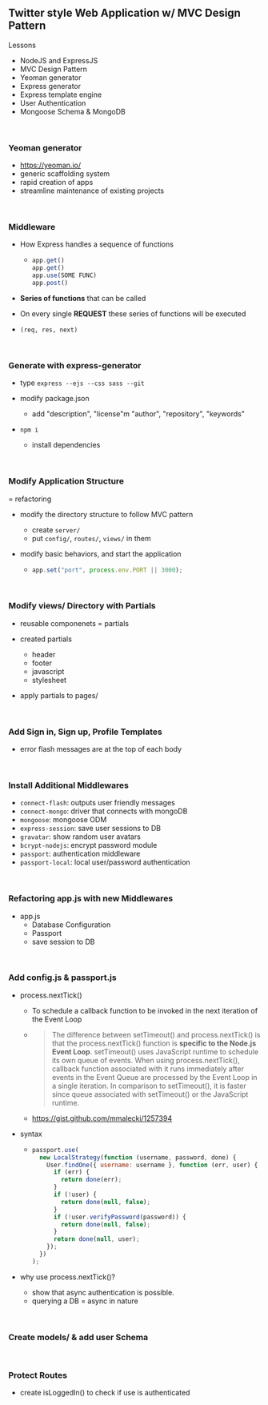 ## Twitter style Web Application w/ MVC Design Pattern

Lessons

- NodeJS and ExpressJS
- MVC Design Pattern
- Yeoman generator
- Express generator
- Express template engine
- User Authentication
- Mongoose Schema & MongoDB

<br/>

### Yeoman generator

- https://yeoman.io/
- generic scaffolding system
- rapid creation of apps
- streamline maintenance of existing projects

<br/>

### Middleware

- How Express handles a sequence of functions

  - ```javascript
    app.get()
    app.get()
    app.use(SOME FUNC)
    app.post()
    ```

- **Series of functions** that can be called
- On every single **REQUEST** these series of functions will be executed

- `(req, res, next)`

<br/>

### Generate with express-generator

- type `express --ejs --css sass --git`
- modify package.json

  - add "description", "license"m "author", "repository", "keywords"

- `npm i`
  - install dependencies

<br/>

### Modify Application Structure

= refactoring

- modify the directory structure to follow MVC pattern

  - create `server/`
  - put `config/`, `routes/`, `views/` in them

- modify basic behaviors, and start the application

  - ```javascript
    app.set("port", process.env.PORT || 3000);
    ```

<br/>

### Modify views/ Directory with Partials

- reusable componenets = partials

- created partials

  - header
  - footer
  - javascript
  - stylesheet

- apply partials to pages/

<br/>

### Add Sign in, Sign up, Profile Templates

- error flash messages are at the top of each body

<br/>

### Install Additional Middlewares

- `connect-flash`: outputs user friendly messages
- `connect-mongo`: driver that connects with mongoDB
- `mongoose`: mongoose ODM
- `express-session`: save user sessions to DB
- `gravatar`: show random user avatars
- `bcrypt-nodejs`: encrypt password module
- `passport`: authentication middleware
- `passport-local`: local user/password authentication

<br/>

### Refactoring app.js with new Middlewares

- app.js
  - Database Configuration
  - Passport
  - save session to DB

<br/>

### Add config.js & passport.js

- process.nextTick()

  - To schedule a callback function to be invoked in the next iteration of the Event Loop

  - > The difference between setTimeout() and process.nextTick() is that the process.nextTick() function is **specific to the Node.js Event Loop**. setTimeout() uses JavaScript runtime to schedule its own queue of events. When using process.nextTick(), callback function associated with it runs immediately after events in the Event Queue are processed by the Event Loop in a single iteration. In comparison to setTimeout(), it is faster since queue associated with setTimeout() or the JavaScript runtime.

  - https://gist.github.com/mmalecki/1257394

- syntax

  - ```javascript
    passport.use(
      new LocalStrategy(function (username, password, done) {
        User.findOne({ username: username }, function (err, user) {
          if (err) {
            return done(err);
          }
          if (!user) {
            return done(null, false);
          }
          if (!user.verifyPassword(password)) {
            return done(null, false);
          }
          return done(null, user);
        });
      })
    );
    ```

- why use process.nextTick()?

  - show that async authentication is possible.
  - querying a DB = async in nature

<br/>

### Create models/ & add user Schema

<br/>

### Protect Routes

- create isLoggedIn() to check if use is authenticated
